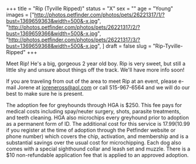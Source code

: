 +++
title = "Rip (Tyville Ripped)"
status = "X"
sex = ""
age = "Young"
images = ["http://photos.petfinder.com/photos/pets/26221317/1/?bust=1369659363&width=500&-x.jpg",
"http://photos.petfinder.com/photos/pets/26221317/2/?bust=1369659366&width=500&-x.jpg",
"http://photos.petfinder.com/photos/pets/26221317/3/?bust=1369659368&width=500&-x.jpg",
]
draft = false
slug = "Rip-Tyville-Ripped"
+++

Meet Rip! He's a big, gorgeous 2 year old boy. Rip is very sweet, but still a little shy and unsure about things off the track. We'll have more info soon!


If you are traveling from out of the area to meet Rip at an event, please e-mail Jorene at joreneross@aol.com or call 515-967-6564 and we will do our best to make sure he is present.

The adoption fee for greyhounds through HGA is $250. This fee pays for medical costs including spay/neuter surgery, shots, parasite treatments, and teeth cleaning. HGA also microchips every greyhound prior to adoption as a permanent form of ID. The additional cost for this service is $17.99 ($10.99 if you register at the time of adoption through the Petfinder website or phone number) which covers the chip, activation, and membership and is a substantial savings over the usual cost for microchipping. Each dog also comes with a special sighthound collar and leash set and muzzle. There is a $10 non-refundable application fee that is applied to an approved adoption.

